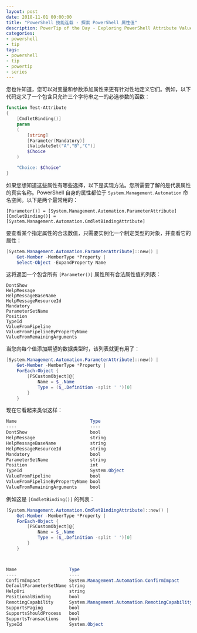 ```yaml
---
layout: post
date: 2018-11-01 00:00:00
title: "PowerShell 技能连载 - 探索 PowerShell 属性值"
description: PowerTip of the Day - Exploring PowerShell Attribute Values
categories:
- powershell
- tip
tags:
- powershell
- tip
- powertip
- series
---
```

您也许知道，您可以对变量和参数添加属性来更有针对性地定义它们。例如，以下代码定义了一个包含只允许三个字符串之一的必选参数的函数：

```powershell
function Test-Attribute
{
    [CmdletBinding()]
    param
    (
        [string]
        [Parameter(Mandatory)]
        [ValidateSet("A","B","C")]
        $Choice
    )

    "Choice: $Choice"
}
```

如果您想知道这些属性有哪些选择，以下是实现方法。您所需要了解的是代表属性的真实名称。PowerShell 自身的属性都位于 `System.Management.Automation` 命名空间。以下是两个最常用的：

```poweshell
[Parameter()] = [System.Management.Automation.ParameterAttribute]
[CmdletBinding()] = [System.Management.Automation.CmdletBindingAttribute]
```

要查看某个指定属性的合法数值，只需要实例化一个制定类型的对象，并查看它的属性：

```powershell
[System.Management.Automation.ParameterAttribute]::new() |
    Get-Member -MemberType *Property |
    Select-Object -ExpandProperty Name
```

这将返回一个包含所有 `[Parameter()]` 属性所有合法属性值的列表：

    DontShow
    HelpMessage
    HelpMessageBaseName
    HelpMessageResourceId
    Mandatory
    ParameterSetName
    Position
    TypeId
    ValueFromPipeline
    ValueFromPipelineByPropertyName
    ValueFromRemainingArguments

当您向每个值添加期望的数据类型时，该列表就更有用了：

```powershell
[System.Management.Automation.ParameterAttribute]::new() |
    Get-Member -MemberType *Property |
    ForEach-Object {
        [PSCustomObject]@{
            Name = $_.Name
            Type = ($_.Definition -split ' ')[0]
        }
    }
```

现在它看起来类似这样：

```powershell
Name                            Type
----                            ----
DontShow                        bool
HelpMessage                     string
HelpMessageBaseName             string
HelpMessageResourceId           string
Mandatory                       bool
ParameterSetName                string
Position                        int
TypeId                          System.Object
ValueFromPipeline               bool
ValueFromPipelineByPropertyName bool
ValueFromRemainingArguments     bool
```

例如这是 `[CmdletBinding()]` 的列表：

```powershell
[System.Management.Automation.CmdletBindingAttribute]::new() |
    Get-Member -MemberType *Property |
    ForEach-Object {
        [PSCustomObject]@{
            Name = $_.Name
            Type = ($_.Definition -split ' ')[0]
        }
    }



Name                    Type
----                    ----
ConfirmImpact           System.Management.Automation.ConfirmImpact
DefaultParameterSetName string
HelpUri                 string
PositionalBinding       bool
RemotingCapability      System.Management.Automation.RemotingCapability
SupportsPaging          bool
SupportsShouldProcess   bool
SupportsTransactions    bool
TypeId                  System.Object
```

<!--本文国际来源：[Exploring PowerShell Attribute Values](http://community.idera.com/database-tools/powershell/powertips/b/tips/posts/exploring-powershell-attribute-values)-->
